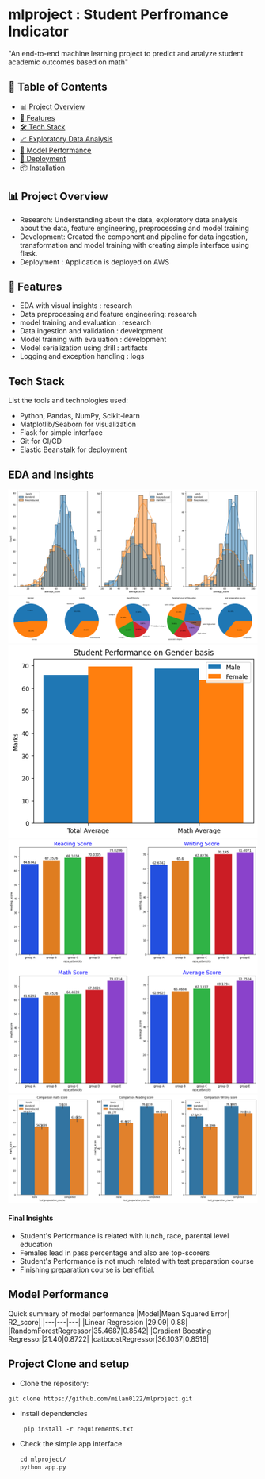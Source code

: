 # mlproject : Student Perfromance Indicator
"An end-to-end machine learning project to predict and analyze student academic outcomes based on math"
## 📌 Table of Contents
- [📊 Project Overview](#-project-overview)
- [🧪 Features](#-features)
- [🛠️ Tech Stack](#-tech-stack)
- [📈 Exploratory Data Analysis](#-exploratory-data-analysis)
- [🎯 Model Performance](#-model-performance)
- [🚀 Deployment](#-deployment)
- [📦 Installation](#-installation)
## 📊 Project Overview
- Research: Understanding about the data, exploratory data analysis about the data, feature engineering, preprocessing and model training
- Development: Created the component and pipeline for data ingestion, transformation and model training with creating simple interface using flask. 
- Deployment : Application is deployed on AWS 
## 🧪 Features
- EDA with visual insights : research
- Data preprocessing and feature engineering: research
- model training and evaluation : research
- Data ingestion and validation : development
- Model training with evaluation : development
- Model serialization using drill : artifacts
- Logging and exception handling : logs 

## Tech Stack
List the tools and technologies used:
- Python, Pandas, NumPy, Scikit-learn
- Matplotlib/Seaborn for visualization
- Flask for simple interface
- Git for CI/CD
- Elastic Beanstalk for deployment
## EDA and Insights 
![Alt text - Student Performance by gender and lunch](https://github.com/milan0122/mlproject/blob/a7395cf1b7d6cfc4534ac426171d5eb2c470a1d5/screnshots/gender_lunch.png)
![Alt text - Distribution of each categorical features with their category](https://github.com/milan0122/mlproject/blob/a7395cf1b7d6cfc4534ac426171d5eb2c470a1d5/screnshots/distribution_categorical.png)
![Alt text - Student Performance impact by gender ](https://github.com/milan0122/mlproject/blob/a7395cf1b7d6cfc4534ac426171d5eb2c470a1d5/screnshots/gender_bivariate.png)
![Alt text - Student Performance impact by Race/ethnicity ](https://github.com/milan0122/mlproject/blob/a7395cf1b7d6cfc4534ac426171d5eb2c470a1d5/screnshots/race_ethnicity.png)
![Alt text - Student Performance by test_preparation_course ](https://github.com/milan0122/mlproject/blob/a7395cf1b7d6cfc4534ac426171d5eb2c470a1d5/screnshots/test_prep.png)
#### Final Insights
- Student's Performance is related with lunch, race, parental level education
- Females lead in pass percentage and also are top-scorers
- Student's Performance is not much related with test preparation course
- Finishing preparation course is benefitial.
## Model Performance
Quick summary of model performance 
|Model|Mean Squared Error| R2_score|
|---|---|---|
|Linear Regression |29.09| 0.88|
|RandomForestRegressor|35.4687|0.8542|
|Gradient Boosting Regressor|21.40|0.8722|
|catboostRegressor|36.1037|0.8516|

## Project Clone and setup
- Clone the repository: 
``` 
git clone https://github.com/milan0122/mlproject.git 
```
- Install dependencies 
    ```
     pip install -r requirements.txt
    ```
- Check the simple app interface 
    ```
    cd mlproject/
    python app.py
    ```
 